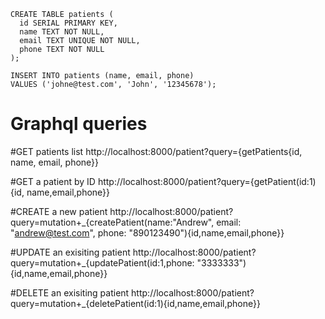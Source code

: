 ```
CREATE TABLE patients (
  id SERIAL PRIMARY KEY,
  name TEXT NOT NULL,
  email TEXT UNIQUE NOT NULL,
  phone TEXT NOT NULL
);

```

```
INSERT INTO patients (name, email, phone)
VALUES ('johne@test.com', 'John', '12345678');
```

# Graphql queries

#GET patients list
http://localhost:8000/patient?query={getPatients{id, name, email, phone}}


#GET a patient by ID
http://localhost:8000/patient?query={getPatient(id:1){id, name,email,phone}}


#CREATE a new patient
http://localhost:8000/patient?query=mutation+_{createPatient(name:"Andrew",
email: "andrew@test.com", 
phone: "890123490"){id,name,email,phone}}

#UPDATE an exisiting patient
http://localhost:8000/patient?query=mutation+_{updatePatient(id:1,phone: "3333333"){id,name,email,phone}}

#DELETE an exisiting patient
http://localhost:8000/patient?query=mutation+_{deletePatient(id:1){id,name,email,phone}}